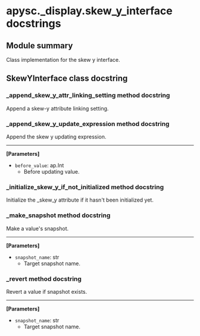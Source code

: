 # apysc._display.skew_y_interface docstrings

## Module summary

Class implementation for the skew y interface.

## SkewYInterface class docstring



### _append_skew_y_attr_linking_setting method docstring

Append a skew-y attribute linking setting.

### _append_skew_y_update_expression method docstring

Append the skew y updating expression.<hr>

**[Parameters]**

- `before_value`: ap.Int
  - Before updating value.

### _initialize_skew_y_if_not_initialized method docstring

Initialize the _skew_y attribute if it hasn't been initialized yet.

### _make_snapshot method docstring

Make a value's snapshot.<hr>

**[Parameters]**

- `snapshot_name`: str
  - Target snapshot name.

### _revert method docstring

Revert a value if snapshot exists.<hr>

**[Parameters]**

- `snapshot_name`: str
  - Target snapshot name.